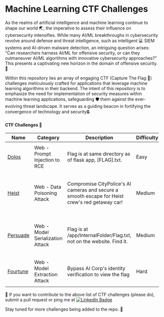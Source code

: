 # Machine Learning CTF Challenges

As the realms of artificial intelligence and machine learning continue to shape our world :earth_asia:, the imperative to assess their influence on cybersecurity intensifies. While many AI/ML breakthroughs in cybersecurity revolve around defense and threat intelligence, such as intelligent :computer: SIEM systems and AI-driven malware detection, an intriguing question arises: "Can researchers harness AI/ML for offensive security, or can they outmaneuver AI/ML algorithms with innovative cybersecurity approaches?" This presents a captivating new horizon in the domain of offensive security.🚀

Within this repository lies an array of engaging CTF (Capture The Flag :triangular_flag_on_post:) challenges meticulously crafted for applications that leverage machine learning algorithms in their backend. The intent of this repository is to emphasize the need for implementation of security measures within machine learning applications, safeguarding 🛡️ them against the ever-evolving threat landscape. It serves as a guiding beacon in fortifying the convergence of technology and security🔒. 

#### CTF Challenges :open_file_folder:
| Name | Category | Description | Difficulty | References
| --- | --- | --- | --- | --- | 
| [Dolos](/Dolos_ML_CTF_Challenge/) | Web - Prompt Injection to RCE | Flag is at same directory as of flask app, [FLAG].txt. | Easy | <ul><li> [OWASP LLM01](https://llmtop10.com/llm01/)</li><li>[AML.T0051](https://atlas.mitre.org/techniques/AML.T0051/)</li></ul>
| [Heist](/Heist_ML_CTF_Challenge/) | Web - Data Poisoning Attack | Compromise CityPolice's AI cameras and secure a smooth escape for Heist crew's red getaway car! | Medium | <ul><li>[OWASP LLM03](https://llmtop10.com/llm03/)</li><li>[OWASP ML02](https://owasp.org/www-project-machine-learning-security-top-10/docs/ML02_2023-Data_Poisoning_Attack.html)</li><li>[AML.T0020](https://atlas.mitre.org/techniques/AML.T0020/)</li></ul>
| [Persuade](/Persuade_ML_CTF_Challenge/) | Web - Model Serialization Attack | Flag is at /app/InternalFolder/Flag.txt, not on the website. Find it. | Medium | <ul><li>[OWASP LLM05](https://llmtop10.com/llm05/)</li><li>[OWASP ML06](https://owasp.org/www-project-machine-learning-security-top-10/docs/ML06_2023-AI_Supply_Chain_Attacks.html)</li><li>[AML.T0010](https://atlas.mitre.org/techniques/AML.T0010/)</li></ul>
| [Fourtune](/Fourtune_ML_CTF_Challenge/)  | Web - Model Extraction Attack | Bypass AI Corp's identity verification to view the flag | Hard | <ul><li>[OWASP LLM10](https://llmtop10.com/llm10/)</li><li>[AML.T0044](https://atlas.mitre.org/techniques/AML.T0044/)</li></ul>



:thought_balloon: If you want to contribute to the above list of CTF challenges (please do), submit a pull request or ping me at [![LinkedIn Badge](https://img.shields.io/badge/LinkedIn-0077B5?style=for-the-badge&logo=linkedin&logoColor=white)](https://in.linkedin.com/in/alex-devassy-358421138) 


Stay tuned for more challenges being added to the repo. :eyes:

